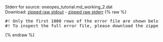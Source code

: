 Stderr for source:  oneopes_tutorial.md_working_2.dat   
Download: [zipped raw stdout](oneopes_tutorial.md_working_2.dat.plumed_master.stdout.txt.zip) - [zipped raw stderr](oneopes_tutorial.md_working_2.dat.plumed_master.stderr.txt.zip) 
{% raw %}
<pre>
#! Only the first 1000 rows of the error file are shown below
#! To inspect the full error file, please download the zipped raw stderr file above
</pre>
{% endraw %}
